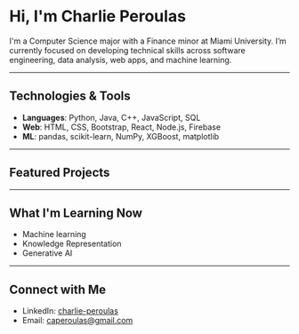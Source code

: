 # Hi, I'm Charlie Peroulas

I'm a Computer Science major with a Finance minor at Miami University. I’m currently focused on developing technical skills across software engineering, data analysis, web apps, and machine learning.


---

## Technologies & Tools

- **Languages**: Python, Java, C++, JavaScript, SQL
- **Web**: HTML, CSS, Bootstrap, React, Node.js, Firebase
- **ML**: pandas, scikit-learn, NumPy, XGBoost, matplotlib

---

## Featured Projects


---

## What I'm Learning Now

- Machine learning
- Knowledge Representation
- Generative AI

---

## Connect with Me

- LinkedIn: [charlie-peroulas](https://www.linkedin.com/in/charlie-peroulas/)
- Email: caperoulas@gmail.com
